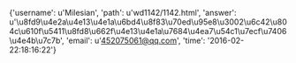 {'username': u'Milesian', 'path': u'wd1142/1142.html', 'answer': u'\u8fd9\u4e2a\u4e13\u4e1a\u6bd4\u8f83\u70ed\u95e8\u3002\u6c42\u804c\u610f\u5411\u8fd8\u662f\u4e13\u4e1a\u7684\u4ea7\u54c1\u7ecf\u7406\u4e4b\u7c7b', 'email': u'452075061@qq.com', 'time': '2016-02-22:18:16:22'}